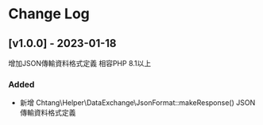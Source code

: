 # Change Log

## [v1.0.0] - 2023-01-18
增加JSON傳輸資料格式定義
相容PHP 8.1以上

### Added
- 新增 Chtang\Helper\DataExchange\JsonFormat::makeResponse() JSON傳輸資料格式定義
